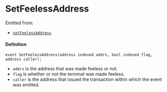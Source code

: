 
# SetFeelessAddress

Emitted from:

* [`setFeelessAddress`](/v4/deprecated/v3/deprecated/or-payment-terminals/or-abstract/jbpayoutredemptionpaymentterminal/write/setfeelessaddress.md)

#### Definition

```
event SetFeelessAddress(address indexed addrs, bool indexed flag, address caller);
```

* `addrs` is the address that was made feeless or not.
* `flag` is whether or not the terminal was made feeless.
* `caller` is the address that issued the transaction within which the event was emitted.
